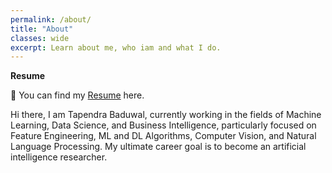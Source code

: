 ```yaml
---
permalink: /about/
title: "About"
classes: wide
excerpt: Learn about me, who iam and what I do. 
---
```

**Resume**

📃 You can find my [Resume](https://drive.google.com/file/d/1HwO8cuvN1MdXKrpOV8uTGcG3wN7KHZ0c/view?usp=sharing) here.

Hi there, I am Tapendra Baduwal, currently working in the fields of Machine Learning, Data Science, and Business Intelligence, particularly focused on Feature Engineering, ML and DL Algorithms, Computer Vision, and Natural Language Processing. My ultimate career goal is to become an artificial intelligence researcher.

